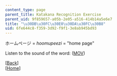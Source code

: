 ```yaml
---
content_type: page
parent_title: Katakana Recognition Exercise
parent_uid: 9f859657-a05b-2e05-a516-414b14a5e6e7
title: "\u30DB\u30FC\u30E0\u30DA\u30FC\u30B8"
uid: 6fe644c8-f359-3d92-f9f1-3e8ab945bd93
---
```


ホームページ = _hoomupeezi_ = "home page"

Listen to the sound of the word: ([MOV](http://www.archive.org/download/MITRES21F.01S10_KATAKANA_EXERCISES/word10.mov))

  
\[[Back](/resources/res-21g-01-kana-spring-2010/katakana/katakana-recognition-exercise)\]  
\[[Home](/resources/res-21g-01-kana-spring-2010/katakana)\]
